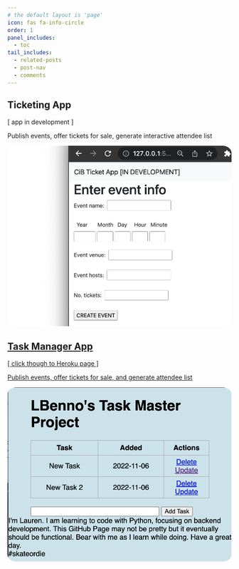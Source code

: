 ```yaml
---
# the default layout is 'page'
icon: fas fa-info-circle
order: 1
panel_includes:
  - toc
tail_includes:
  - related-posts
  - post-nav
  - comments
---
```


<style>img{
  border-radius: 4%;
}
</style>
<div id="related-posts" class="mb-2 mb-sm-4">
       <div class="card-deck mb-4">
              <div class="card">
                     <div class="card-body">
                     <h2 class="pt-0 mt-1 mb-3" data-toc-skip>Ticketing App</h2>
                            <div class="text-muted small">
                                   <p>
                                   [ app in development ]
                                   </p>
                            </div>
                            <div class="text-muted small">
                                   <p>
                                   Publish events, offer tickets for sale, generate interactive attendee list
                                   </p>
                            </div>
                            <img src="https://github.com/lbenno/lbenno.github.io/blob/main/assets/img/ticket-app.png?raw=true">
                     </div>
              </div>
              <div class="card">
              <a href="https://benno-task-manager.herokuapp.com" target="_blank">
                     <div class="card-body">
                     <h2 class="pt-0 mt-1 mb-3" data-toc-skip>Task Manager App</h2>
                            <div class="text-muted small">
                                   <p>
                                   [ click though to Heroku page ]
                                   </p>
                            </div>
                            <div class="text-muted small">
                                   <p>
                                   Publish events, offer tickets for sale, and generate attendee list
                                   </p>
                            </div>
                            <img src="https://github.com/lbenno/lbenno.github.io/blob/main/assets/img/task-manager.png?raw=true">
                     </div>
                     </a>
              </div>
       </div> <!-- .card-deck -->
</div> <!-- #related-posts -->